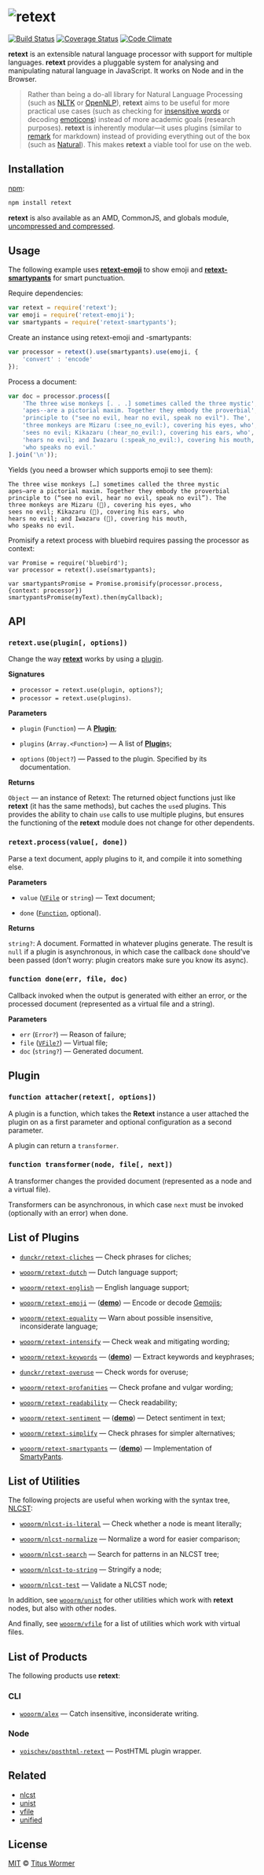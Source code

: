 # ![retext][logo]

[![Build Status][build-badge]][build-status]
[![Coverage Status][coverage-badge]][coverage-status]
[![Code Climate][climate-badge]][climate-status]

**retext** is an extensible natural language processor with support for
multiple languages. **retext** provides a pluggable system for analysing
and manipulating natural language in JavaScript. It works on Node and
in the Browser.

> Rather than being a do-all library for Natural Language Processing
> (such as [NLTK][] or [OpenNLP][]), **retext** aims to be useful for
> more practical use cases (such as checking for [insensitive words][alex]
> or decoding [emoticons][retext-emoji]) instead of more academic
> goals (research purposes).
> **retext** is inherently modular—it uses plugins (similar to
> [remark][] for markdown) instead of providing everything out of
> the box (such as  [Natural][]). This makes **retext** a viable
> tool for use on the web.

## Installation

[npm][]:

```bash
npm install retext
```

**retext** is also available as an AMD, CommonJS, and globals module,
[uncompressed and compressed][releases].

## Usage

The following example uses [**retext-emoji**][retext-emoji] to show
emoji and [**retext-smartypants**][retext-smartypants] for smart
punctuation.

Require dependencies:

```javascript
var retext = require('retext');
var emoji = require('retext-emoji');
var smartypants = require('retext-smartypants');
```

Create an instance using retext-emoji and -smartypants:

```javascript
var processor = retext().use(smartypants).use(emoji, {
    'convert' : 'encode'
});
```

Process a document:

```javascript
var doc = processor.process([
    'The three wise monkeys [. . .] sometimes called the three mystic',
    'apes--are a pictorial maxim. Together they embody the proverbial',
    'principle to ("see no evil, hear no evil, speak no evil"). The',
    'three monkeys are Mizaru (:see_no_evil:), covering his eyes, who',
    'sees no evil; Kikazaru (:hear_no_evil:), covering his ears, who',
    'hears no evil; and Iwazaru (:speak_no_evil:), covering his mouth,',
    'who speaks no evil.'
].join('\n'));
```

Yields (you need a browser which supports emoji to see them):

```text
The three wise monkeys […] sometimes called the three mystic
apes—are a pictorial maxim. Together they embody the proverbial
principle to (“see no evil, hear no evil, speak no evil”). The
three monkeys are Mizaru (🙈), covering his eyes, who
sees no evil; Kikazaru (🙉), covering his ears, who
hears no evil; and Iwazaru (🙊), covering his mouth,
who speaks no evil.
```

Promisify a retext process with bluebird requires passing the processor as context:

```
var Promise = require('bluebird');
var processor = retext().use(smartypants);

var smartypantsPromise = Promise.promisify(processor.process, {context: processor})
smartypantsPromise(myText).then(myCallback);
```


## API

### `retext.use(plugin[, options])`

Change the way [**retext**][api] works by using a [plugin][].

**Signatures**

*   `processor = retext.use(plugin, options?)`;
*   `processor = retext.use(plugins)`.

**Parameters**

*   `plugin` (`Function`) — A [**Plugin**][plugin];

*   `plugins` (`Array.<Function>`) — A list of [**Plugin**][plugin]s;

*   `options` (`Object?`) — Passed to the plugin. Specified by its
    documentation.

**Returns**

`Object` — an instance of Retext: The returned object functions just like
**retext** (it has the same methods), but caches the `use`d plugins. This
provides the ability to chain `use` calls to use multiple plugins, but
ensures the functioning of the **retext** module does not change for other
dependents.

### `retext.process(value[, done])`

Parse a text document, apply plugins to it, and compile it into
something else.

**Parameters**

*   `value` ([`VFile`][vfile] or `string`)
    — Text document;

*   `done` ([`Function`][done], optional).

**Returns**

`string?`: A document. Formatted in whatever plugins generate. The result is
`null` if a plugin is asynchronous, in which case the callback `done` should’ve
been passed (don’t worry: plugin creators make sure you know its async).

### `function done(err, file, doc)`

Callback invoked when the output is generated with either an error, or the
processed document (represented as a virtual file and a string).

**Parameters**

*   `err` (`Error?`) — Reason of failure;
*   `file` ([`VFile?`][vfile]) — Virtual file;
*   `doc` (`string?`) — Generated document.

## Plugin

### `function attacher(retext[, options])`

A plugin is a function, which takes the **Retext** instance a user attached
the plugin on as a first parameter and optional configuration as a second
parameter.

A plugin can return a `transformer`.

### `function transformer(node, file[, next])`

A transformer changes the provided document (represented as a node and a
virtual file).

Transformers can be asynchronous, in which case `next` must be invoked
(optionally with an error) when done.

## List of Plugins

*   [`dunckr/retext-cliches`](https://github.com/dunckr/retext-cliches)
    — Check phrases for cliches;

*   [`wooorm/retext-dutch`](https://github.com/wooorm/retext-dutch)
    — Dutch language support;

*   [`wooorm/retext-english`](https://github.com/wooorm/retext-english)
    — English language support;

*   [`wooorm/retext-emoji`](https://github.com/wooorm/retext-emoji)
    — (**[demo](http://wooorm.github.io/retext-emoji/)**)
    — Encode or decode [Gemojis](https://github.com/github/gemoji);

*   [`wooorm/retext-equality`](https://github.com/wooorm/retext-equality)
    — Warn about possible insensitive, inconsiderate language;

*   [`wooorm/retext-intensify`](https://github.com/wooorm/retext-intensify)
    — Check weak and mitigating wording;

*   [`wooorm/retext-keywords`](https://github.com/wooorm/retext-keywords)
    — (**[demo](http://wooorm.github.io/retext-keywords/)**)
    — Extract keywords and keyphrases;

*   [`dunckr/retext-overuse`](https://github.com/dunckr/retext-overuse)
    — Check words for overuse;

*   [`wooorm/retext-profanities`](https://github.com/wooorm/retext-profanities)
    — Check profane and vulgar wording;

*   [`wooorm/retext-readability`](https://github.com/wooorm/retext-readability)
    — Check readability;

*   [`wooorm/retext-sentiment`](https://github.com/wooorm/retext-sentiment)
    — (**[demo](http://wooorm.github.io/retext-sentiment/)**)
    — Detect sentiment in text;

*   [`wooorm/retext-simplify`](https://github.com/wooorm/retext-simplify)
    — Check phrases for simpler alternatives;

*   [`wooorm/retext-smartypants`](https://github.com/wooorm/retext-smartypants)
    — (**[demo](http://wooorm.github.io/retext-smartypants/)**)
    — Implementation of [SmartyPants](http://daringfireball.net/projects/smartypants/).

## List of Utilities

The following projects are useful when working with the syntax tree,
[NLCST][]:

*   [`wooorm/nlcst-is-literal`](https://github.com/wooorm/nlcst-is-literal)
    — Check whether a node is meant literally;

*   [`wooorm/nlcst-normalize`](https://github.com/wooorm/nlcst-normalize)
    — Normalize a word for easier comparison;

*   [`wooorm/nlcst-search`](https://github.com/wooorm/nlcst-search)
    — Search for patterns in an NLCST tree;

*   [`wooorm/nlcst-to-string`](https://github.com/wooorm/nlcst-to-string)
    — Stringify a node;

*   [`wooorm/nlcst-test`](https://github.com/wooorm/nlcst-test)
    — Validate a NLCST node;

In addition, see [`wooorm/unist`][unist] for other utilities which
work with **retext** nodes, but also with other nodes.

And finally, see [`wooorm/vfile`][vfile] for a list of utilities which
work with virtual files.

## List of Products

The following products use **retext**:

### CLI

*   [`wooorm/alex`](https://github.com/wooorm/alex)
    — Catch insensitive, inconsiderate writing.

### Node

*   [`voischev/posthtml-retext`](https://github.com/voischev/posthtml-retext)
    — PostHTML plugin wrapper.

## Related

*   [nlcst][]
*   [unist][]
*   [vfile][]
*   [unified][]

## License

[MIT][license] © [Titus Wormer][author]

<!-- Definitions -->

[logo]: https://cdn.rawgit.com/wooorm/retext/master/logo.svg

[build-badge]: https://img.shields.io/travis/wooorm/retext.svg

[build-status]: https://travis-ci.org/wooorm/retext

[coverage-badge]: https://img.shields.io/codecov/c/github/wooorm/retext.svg

[coverage-status]: https://codecov.io/github/wooorm/retext

[climate-badge]: http://img.shields.io/codeclimate/github/wooorm/retext.svg

[climate-status]: https://codeclimate.com/github/wooorm/retext

[author]: http://wooorm.com

[npm]: https://docs.npmjs.com/cli/install

[releases]: https://github.com/wooorm/retext/releases

[vfile]: https://github.com/wooorm/vfile

[unist]: https://github.com/wooorm/unist

[nlcst]: https://github.com/wooorm/nlcst

[unified]: https://github.com/wooorm/unified

[api]: #api

[plugin]: #plugin

[done]: #function-doneerr-file-doc

[license]: LICENSE

[nltk]: http://www.nltk.org

[opennlp]: https://opennlp.apache.org

[alex]: https://github.com/wooorm/alex

[retext-emoji]: https://github.com/wooorm/retext-emoji

[remark]: https://github.com/wooorm/remark

[natural]: https://github.com/NaturalNode/natural

[retext-smartypants]: https://github.com/wooorm/retext-smartypants
